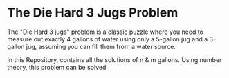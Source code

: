 # The Die Hard 3 Jugs Problem

The "Die Hard 3 jugs" problem is a classic puzzle where you need to measure out exactly 4 gallons of water using only a 5-gallon jug and a 3-gallon jug, assuming you can fill them from a water source.

In this Repository, contains all the solutions of n & m gallons. Using number theory, this problem can be solved.
